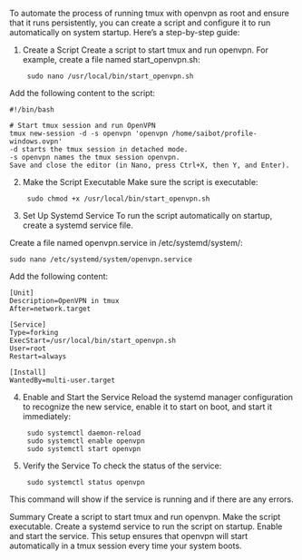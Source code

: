 
To automate the process of running tmux with openvpn as root and ensure that it runs persistently, you can create a script and configure it to run automatically on system startup. Here’s a step-by-step guide:

1. Create a Script
Create a script to start tmux and run openvpn. For example, create a file named start_openvpn.sh:
    
        sudo nano /usr/local/bin/start_openvpn.sh

Add the following content to the script:

    #!/bin/bash
    
    # Start tmux session and run OpenVPN
    tmux new-session -d -s openvpn 'openvpn /home/saibot/profile-windows.ovpn'
    -d starts the tmux session in detached mode.
    -s openvpn names the tmux session openvpn.
    Save and close the editor (in Nano, press Ctrl+X, then Y, and Enter).

2. Make the Script Executable
Make sure the script is executable:


        sudo chmod +x /usr/local/bin/start_openvpn.sh
3. Set Up Systemd Service
To run the script automatically on startup, create a systemd service file.

Create a file named openvpn.service in /etc/systemd/system/:
        
    sudo nano /etc/systemd/system/openvpn.service
Add the following content:


    [Unit]
    Description=OpenVPN in tmux
    After=network.target
    
    [Service]
    Type=forking
    ExecStart=/usr/local/bin/start_openvpn.sh
    User=root
    Restart=always
    
    [Install]
    WantedBy=multi-user.target
4. Enable and Start the Service
Reload the systemd manager configuration to recognize the new service, enable it to start on boot, and start it immediately:
        
        sudo systemctl daemon-reload
        sudo systemctl enable openvpn
        sudo systemctl start openvpn
5. Verify the Service
To check the status of the service:

        sudo systemctl status openvpn
This command will show if the service is running and if there are any errors.

Summary
Create a script to start tmux and run openvpn.
Make the script executable.
Create a systemd service to run the script on startup.
Enable and start the service.
This setup ensures that openvpn will start automatically in a tmux session every time your system boots.
